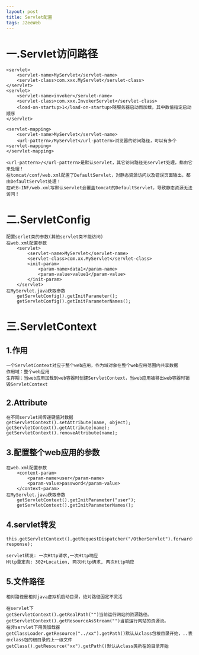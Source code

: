 ```yaml
---
layout: post
title: Servlet配置
tags: J2eeWeb
---
```

# 一.Servlet访问路径
	<servlet>
		<servlet-name>MyServlet</servlet-name>
		<servlet-class>com.xxx.MyServlet</servlet-class>
	</servlet>
	<servlet>
		<servlet-name>invoker</servlet-name>
		<servlet-class>com.xxx.InvokerServlet</servlet-class>
		<load-on-startup>1</load-on-startup>随服务器启动而加载，其中数值指定启动顺序
	</servlet>
	
	<servlet-mapping>
		<servlet-name>MyServlet</servlet-name>
		<url-pattern>/MyServlet</url-pattern>浏览器的访问路径，可以有多个<servlet-mapping>
	</servlet-mapping>	

	<url-pattern>/</url-pattern>是默认servlet，其它访问路径无servlet处理，都由它来处理！
	在tomcat/conf/web.xml配置了DefaultServlet，对静态资源访问以及错误页面输出，都由DefaultServlet处理！
	在WEB-INF/web.xml写默认servlet会覆盖tomcat的DefaultServlet，导致静态资源无法访问！			
						
# 二.ServletConfig
	配置serlet类的参数(其他servlet类不能访问)
	在web.xml配置参数
		<servlet>
			<servlet-name>MyServlet</servlet-name>
			<servlet-class>com.xx.MyServlet</servlet-class>
			<init-param>
				<param-name>data1</param-name>
				<param-value>value1</param-value>
			</init-param>
		</servlet>
	在MyServlet.java获取参数
		getServletConfig().getInitParameter();
		getServletConfig().getInitParameterNames();    
    
# 三.ServletContext
## 1.作用
	一个ServletContext对应于整个web应用，作为域对象在整个web应用范围内共享数据
	作用域：整个web应用
	生存期：当web应用加载到web容器时创建ServletContext，当web应用被移出web容器时销毁ServletContext
	
## 2.Attribute
	在不同servlet间传递键值对数据
	getServletContext().setAttribute(name, object);
	getServletContext().getAttribute(name);
	getServletContext().removeAttribute(name);

## 3.配置整个web应用的参数
	在web.xml配置参数
		<context-param>
			<param-name>user</param-name>
			<param-value>password</param-value>
		</context-param>
	在MyServlet.java获取参数
		getServletContext().getInitParameter("user");
		getServletContext().getInitParameterNames();

## 4.servlet转发
	this.getServletContext().getRequestDispatcher("/OtherServlet").forward(request, response);
								 
	servlet转发: 一次Http请求,一次Http响应
	Http重定向: 302+Location, 两次Http请求, 两次Http响应


## 5.文件路径										
	相对路径是相对java虚拟机启动目录，绝对路径固定不灵活
	
	在servlet下
	getServletContext().getRealPath("")当前运行网站的资源路径。
	getServletContext().getResourceAsStream("")当前运行网站的资源流。
	在非servlet下用类加载器
	getClassLoader.getResource("../xx").getPath()默认从class包根目录开始，..表示class包的根目录的上一级文件
	getClass().getResource("xx").getPath()默认从class类所在的目录开始
